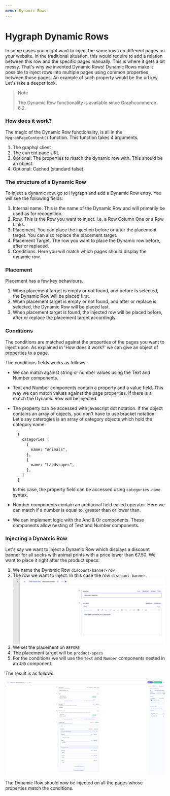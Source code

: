 ```yaml
---
menu: Dynamic Rows
---
```


# Hygraph Dynamic Rows

In some cases you might want to inject the same rows on different pages on your
website. In the traditional situation, this would require to add a relation
between this row and the specific pages manually. This is where it gets a bit
messy. That's why we invented Dynamic Rows! Dynamic Rows make it possible to
inject rows into multiple pages using common properties between those pages. An
example of such property would be the url key. Let's take a deeper look.

> Note
>
> The Dynamic Row functionality is available since Graphcommerce 6.2.

### How does it work?

The magic of the Dynamic Row functionality, is all in the `HygrahPageContent()`
function. This function takes 4 arguments.

1. The graphql client
2. The current page URL
3. Optional: The properties to match the dynamic row with. This should be an
   object.
4. Optional: Cached (standard false)

### The structure of a Dynamic Row

To inject a dynamic row, go to Hygraph and add a Dynamic Row entry. You will see
the following fields:

1. Internal name. This is the name of the Dynamic Row and will primarily be used
   as for recognition.
2. Row. This is the Row you want to inject. i.e. a Row Column One or a Row
   Links.
3. Placement. You can place the injection before or after the placement target.
   You can also replace the placement target.
4. Placement Target. The row you want to place the Dynamic row before, after or
   replaced.
5. Conditions. Here you will match which pages should display the dynamic row.

### Placement

Placement has a few key behaviours.

1. When placement target is empty or not found, and before is selected, the
   Dynamic Row will be placed first.
2. When placement target is empty or not found, and after or replace is
   selected, the Dynamic Row will be placed last.
3. When placement target is found, the injected row will be placed before, after
   or replace the placement target accordingly.

### Conditions

The conditions are matched against the properties of the pages you want to
inject upon. As explained in 'How does it work?' we can give an object of
properties to a page.

The conditions fields works as follows:

- We can match against string or number values using the Text and Number
  components.
- Text and Number components contain a property and a value field. This way we
  can match values against the page properties. If there is a match the Dynamic
  Row will be injected.
- The property can be accessed with javascript dot notation. If the object
  contains an array of objects, you don't have to use bracket notation. Let's
  say caterogies is an array of category objects which hold the category name:

  ```tsx
    {
      categories [
        {
          name: "Animals",
        },
        {
          name: "Landscapes",
        },
      ]
    }
  ```

  In this case, the property field can be accessed using `categories.name`
  syntax.

- Number components contain an additional field called operator. Here we can
  match if a number is equal to, greater than or lower than.
- We can implement logic with the And & Or components. These components allow
  nesting of Text and Number components.

### Injecting a Dynamic Row

Let's say we want to inject a Dynamic Row which displays a discount banner for
all socks with animal prints with a price lower than €7.50. We want to place it
right after the product specs:

1. We name the Dynamic Row `discount-banner-row`
2. The row we want to inject. In this case the row `discount-banner`.
   ![Row to insert](row-to-insert.png)
3. We set the placement on `BEFORE`
4. The placement target will be `product-specs`
5. For the conditions we will use the `Text` and `Number` components nested in
   an `AND` component.

The result is as follows:

![Dynamic row fields](dynamic-row-fields.png)

The Dynamic Row should now be injected on all the pages whose properties match
the conditions.
